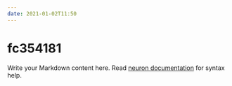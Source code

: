 ```yaml
---
date: 2021-01-02T11:50
---
```


# fc354181

Write your Markdown content here. Read [neuron documentation](https://neuron.zettel.page/2011404.html) for syntax help.

